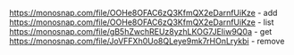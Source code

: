 https://monosnap.com/file/OOHe8OFAC6zQ3KfmQX2eDarnfUiKze - add
https://monosnap.com/file/OOHe8OFAC6zQ3KfmQX2eDarnfUiKze - list
https://monosnap.com/file/gB5hZwchREUz8yzhLKOG7JEIiw9Q0a - get
https://monosnap.com/file/JoVFFXh0Uo8QLeye9mk7rHOnLrykbi - remove
